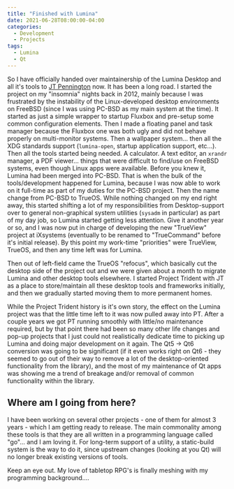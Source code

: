 ```yaml
---
title: "Finished with Lumina"
date: 2021-06-28T08:00:00-04:00
categories:
  - Development
  - Projects
tags:
  - Lumina
  - Qt
---
```


So I have officially handed over maintainership of the Lumina Desktop and all it's tools to [JT Pennington](https://github.com/q5sys) now.
It has been a long road. I started the project on my "insomnia" nights back in 2012, mainly because I was frustrated by the instability of the Linux-developed desktop environments on FreeBSD (since I was using PC-BSD as my main system at the time). It started as just a simple wrapper to startup Fluxbox and pre-setup some common configuration elements. Then I made a floating panel and task manager because the Fluxbox one was both ugly and did not behave properly on multi-monitor systems. Then a wallpaper system... then all the XDG standards support (`lumina-open`, startup application support, etc...). Then all the tools started being needed. A calculator. A text editor, an `xrandr` manager, a PDF viewer... things that were difficult to find/use on FreeBSD systems, even though Linux apps were available.
Before you knew it, Lumina had been merged into PC-BSD. That is when the bulk of the tools/development happened for Lumina, because I was now able to work on it full-time as part of my duties for the PC-BSD project. Then the name change from PC-BSD to TrueOS. While nothing changed on my end right away, this started shifting a lot of my responsibilities from Desktop-support over to general non-graphical system utilities (`sysadm` in particular) as part of my day job, so Lumina started getting less attention. Give it another year or so, and I was now put in charge of developing the new "TrueView" project at iXsystems (eventually to be renamed to "TrueCommand" before it's initial release). By this point my work-time "priorities" were TrueView, TrueOS, and then any time left was for Lumina. 

Then out of left-field came the TrueOS "refocus", which basically cut the desktop side of the project out and we were given about a month to migrate Lumina and other desktop tools elsewhere. I started Project Trident with JT as a place to store/maintain all these desktop tools and frameworks initially, and then we gradually started moving them to more permanent homes.

While the Project Trident history is it's own story, the effect on the Lumina project was that the little time left to it was now pulled away into PT. After a couple years we got PT running smoothly with little/no maintenance required, but by that point there had been so many other life changes and pop-up projects that I just could not realistically dedicate time to picking up Lumina and doing major development on it again. The Qt5 -> Qt6 conversion was going to be significant (if it even works right on Qt6 - they seemed to go out of their way to remove a lot of the desktop-oriented functionality from the library), and the most of my maintenance of Qt apps was showing me a trend of breakage and/or removal of common functionality within the library.


## Where am I going from here?
I have been working on several other projects - one of them for almost 3 years - which I am getting ready to release. The main commonality among these tools is that they are all written in a programming language called "go"... and I am loving it. For long-term support of a utility, a static-build system is the way to do it, since upstream changes (looking at you Qt) will no longer break existing versions of tools.

Keep an eye out. My love of tabletop RPG's is finally meshing with my programming background....
